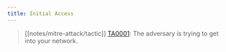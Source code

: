 ```yaml
---
title: Initial Access
---
```


> [[notes/mitre-attack/tactic]] [TA0001](https://attack.mitre.org/tactics/TA0001/): The adversary is trying to get into your network.